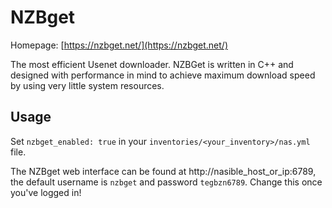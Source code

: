 # NZBget

Homepage: [https://nzbget.net/](https://nzbget.net/)

The most efficient Usenet downloader. NZBGet is written in C++ and designed with performance in mind to achieve maximum download speed by using very little system resources.

## Usage

Set `nzbget_enabled: true` in your `inventories/<your_inventory>/nas.yml` file.

The NZBget web interface can be found at http://nasible_host_or_ip:6789, the default username is `nzbget` and password `tegbzn6789`. Change this once you've logged in!
